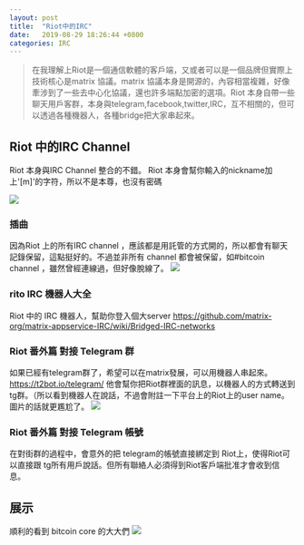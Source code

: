 ```yaml
---
layout: post
title:  "Riot中的IRC"
date:   2019-08-29 18:26:44 +0800
categories: IRC
---
```


> 在我理解上Riot是一個通信軟體的客戶端，又或者可以是一個品牌但實際上技術核心是matrix 協議。matrix 協議本身是開源的，內容相當複雜，好像牽涉到了一些去中心化協議，還也許多端點加密的選項。Riot 本身自帶一些聊天用戶客群，本身與telegram,facebook,twitter,IRC，互不相關的，但可以透過各種機器人，各種bridge把大家串起來。


## Riot 中的IRC Channel
Riot 本身與IRC Channel 整合的不錯。
Riot 本身會幫你輸入的nickname加上'[m]'的字符，所以不是本尊，也沒有密碼

![](https://i.imgur.com/2BsTjTm.png)


### 插曲
因為Riot 上的所有IRC channel ，應該都是用託管的方式開的，所以都會有聊天記錄保留，這點挺好的。不過並非所有 channel 都會被保留，如#bitcoin channel ，雖然曾經連線過，但好像脫線了。
![](https://i.imgur.com/Mz3I1ge.png)

### rito IRC 機器人大全
Riot 中的 IRC 機器人，幫助你登入個大server
https://github.com/matrix-org/matrix-appservice-IRC/wiki/Bridged-IRC-networks

### Riot 番外篇 對接 Telegram 群
如果已經有telegram群了，希望可以在matrix發展，可以用機器人串起來。
https://t2bot.io/telegram/
他會幫你把Riot群裡面的訊息，以機器人的方式轉送到tg群。（所以看到機器人在說話，不過會附註一下平台上的Riot上的user name。圖片的話就更尷尬了。
![](https://i.imgur.com/X3DArfm.png)

### Riot 番外篇 對接 Telegram 帳號

在對街群的過程中，會意外的把 telegram的帳號直接綁定到 Riot上，使得Riot可以直接跟 tg所有用戶說話。但所有聯絡人必須得到Riot客戶端批准才會收到信息。


## 展示
順利的看到 bitcoin core 的大大們
![](https://i.imgur.com/12AU5VT.png)